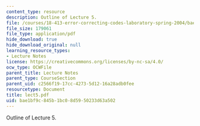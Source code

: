 ```yaml
---
content_type: resource
description: Outline of Lecture 5.
file: /courses/18-413-error-correcting-codes-laboratory-spring-2004/bae1bf9c845b1bc08d5950233d63a502_lect5.pdf
file_size: 179061
file_type: application/pdf
hide_download: true
hide_download_original: null
learning_resource_types:
- Lecture Notes
license: https://creativecommons.org/licenses/by-nc-sa/4.0/
ocw_type: OCWFile
parent_title: Lecture Notes
parent_type: CourseSection
parent_uid: c2566f19-17cc-4273-5d12-16a28adb0fee
resourcetype: Document
title: lect5.pdf
uid: bae1bf9c-845b-1bc0-8d59-50233d63a502
---
```

Outline of Lecture 5.
